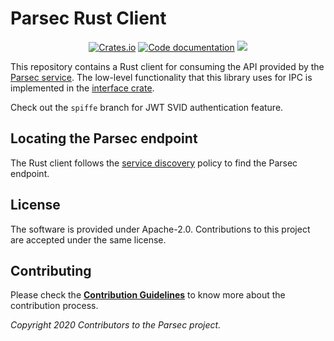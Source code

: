 # Parsec Rust Client

<p align="center">
  <a href="https://crates.io/crates/parsec-client"><img alt="Crates.io" src="https://img.shields.io/crates/v/parsec-client"></a>
  <a href="https://docs.rs/parsec-client"><img src="https://docs.rs/parsec-client/badge.svg" alt="Code documentation"/></a>
  <a href="https://codecov.io/gh/parallaxsecond/parsec-client-rust"><img src="https://codecov.io/gh/parallaxsecond/parsec-client-rust/branch/master/graph/badge.svg?token=PTSZ6HS2FF"/></a>
</p>

This repository contains a Rust client for consuming the API provided by the [Parsec service](https://github.com/parallaxsecond/parsec).
The low-level functionality that this library uses for IPC is implemented in the [interface crate](https://github.com/parallaxsecond/parsec-interface-rs).

Check out the `spiffe` branch for JWT SVID authentication feature.

## Locating the Parsec endpoint

The Rust client follows the [service discovery](https://parallaxsecond.github.io/parsec-book/parsec_client/api_overview.html#service-discovery) policy
to find the Parsec endpoint.

## License

The software is provided under Apache-2.0. Contributions to this project are accepted under the same license.

## Contributing

Please check the [**Contribution Guidelines**](https://parallaxsecond.github.io/parsec-book/contributing/index.html)
to know more about the contribution process.

*Copyright 2020 Contributors to the Parsec project.*
